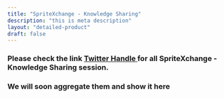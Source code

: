 ```yaml
---
title: "SpriteXchange - Knowledge Sharing"
description: "this is meta description"
layout: "detailed-product"
draft: false
---
```


### Please check the link <a target="new" href="https://twitter.com/search?q=SpriteXchange&src=typed_query&f=top">Twitter Handle </a>for all SpriteXchange - Knowledge Sharing session.
### We will soon aggregate them and show it here
